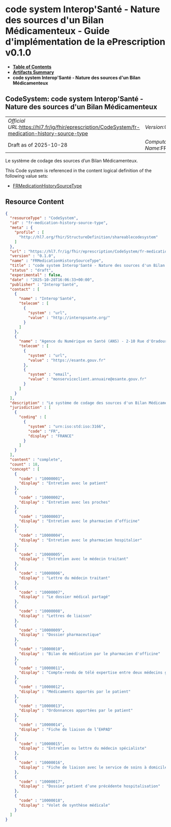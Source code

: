 # code system Interop'Santé - Nature des sources d'un Bilan Médicamenteux - Guide d'implémentation de la ePrescription v0.1.0

* [**Table of Contents**](toc.md)
* [**Artifacts Summary**](artifacts.md)
* **code system Interop'Santé - Nature des sources d'un Bilan Médicamenteux**

## CodeSystem: code system Interop'Santé - Nature des sources d'un Bilan Médicamenteux 

| | |
| :--- | :--- |
| *Official URL*:https://hl7.fr/ig/fhir/eprescription/CodeSystem/fr-medication-history-source-type | *Version*:0.1.0 |
| Draft as of 2025-10-28 | *Computable Name*:FRMedicationHistorySourceType |

 
Le système de codage des sources d’un Bilan Médicamenteux. 

 This Code system is referenced in the content logical definition of the following value sets: 

* [FRMedicationHistorySourceType](ValueSet-fr-medication-history-source-type.md)



## Resource Content

```json
{
  "resourceType" : "CodeSystem",
  "id" : "fr-medication-history-source-type",
  "meta" : {
    "profile" : [
      "http://hl7.org/fhir/StructureDefinition/shareablecodesystem"
    ]
  },
  "url" : "https://hl7.fr/ig/fhir/eprescription/CodeSystem/fr-medication-history-source-type",
  "version" : "0.1.0",
  "name" : "FRMedicationHistorySourceType",
  "title" : "code system Interop'Santé - Nature des sources d'un Bilan Médicamenteux",
  "status" : "draft",
  "experimental" : false,
  "date" : "2025-10-28T16:06:33+00:00",
  "publisher" : "Interop'Santé",
  "contact" : [
    {
      "name" : "Interop'Santé",
      "telecom" : [
        {
          "system" : "url",
          "value" : "http://interopsante.org/"
        }
      ]
    },
    {
      "name" : "Agence du Numérique en Santé (ANS) - 2-10 Rue d'Oradour-sur-Glane, 75015 Paris",
      "telecom" : [
        {
          "system" : "url",
          "value" : "https://esante.gouv.fr"
        },
        {
          "system" : "email",
          "value" : "monserviceclient.annuaire@esante.gouv.fr"
        }
      ]
    }
  ],
  "description" : "Le système de codage des sources d'un Bilan Médicamenteux.",
  "jurisdiction" : [
    {
      "coding" : [
        {
          "system" : "urn:iso:std:iso:3166",
          "code" : "FR",
          "display" : "FRANCE"
        }
      ]
    }
  ],
  "content" : "complete",
  "count" : 18,
  "concept" : [
    {
      "code" : "10000001",
      "display" : "Entretien avec le patient"
    },
    {
      "code" : "10000002",
      "display" : "Entretien avec les proches"
    },
    {
      "code" : "10000003",
      "display" : "Entretien avec le pharmacien d’officine"
    },
    {
      "code" : "10000004",
      "display" : "Entretien avec le pharmacien hospitalier"
    },
    {
      "code" : "10000005",
      "display" : "Entretien avec le médecin traitant"
    },
    {
      "code" : "10000006",
      "display" : "Lettre du médecin traitant"
    },
    {
      "code" : "10000007",
      "display" : "Le dossier médical partagé"
    },
    {
      "code" : "10000008",
      "display" : "Lettres de liaison"
    },
    {
      "code" : "10000009",
      "display" : "Dossier pharmaceutique"
    },
    {
      "code" : "10000010",
      "display" : "Bilan de médication par le pharmacien d'officine"
    },
    {
      "code" : "10000011",
      "display" : "Compte-rendu de télé expertise entre deux médecins généralistes pour un patient admis en EHPAD"
    },
    {
      "code" : "10000012",
      "display" : "Médicaments apportés par le patient"
    },
    {
      "code" : "10000013",
      "display" : "Ordonnances apportées par le patient"
    },
    {
      "code" : "10000014",
      "display" : "Fiche de liaison de l’EHPAD"
    },
    {
      "code" : "10000015",
      "display" : "Entretien ou lettre du médecin spécialiste"
    },
    {
      "code" : "10000016",
      "display" : "Fiche de liaison avec le service de soins à domicile"
    },
    {
      "code" : "10000017",
      "display" : "Dossier patient d’une précédente hospitalisation"
    },
    {
      "code" : "10000018",
      "display" : "Volet de synthèse médicale"
    }
  ]
}

```
